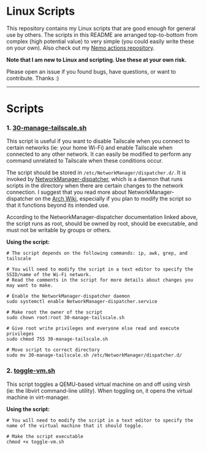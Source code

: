 # Linux Scripts

This repository contains my Linux scripts that are good enough for general use by others. The scripts in this README are arranged top-to-bottom from complex (high potential value) to very simple (you could easily write these on your own). Also check out my [Nemo actions repository](https://github.com/KobeW50/nemo-actions).

**Note that I am new to Linux and scripting. Use these at your own risk.**

Please open an issue if you found bugs, have questions, or want to contribute. Thanks :)
___

# Scripts

### 1. [30-manage-tailscale.sh](/30-manage-tailscale.sh)

This script is useful if you want to disable Tailscale when you connect to certain networks (ie: your home Wi-Fi) and enable Tailscale when connected to any other network. It can easily be modified to perform any command unrelated to Tailscale when these conditions occur.

The script should be stored in `/etc/NetworkManager/dispatcher.d/`. It is invoked by [NetworkManager-dispatcher](https://networkmanager.dev/docs/api/latest/NetworkManager-dispatcher.html), which is a daemon that runs scripts in the directory when there are certain changes to the network connection. I suggest that you read more about NetworkManager-dispatcher on the [Arch Wiki](https://wiki.archlinux.org/title/NetworkManager#Network_services_with_NetworkManager_dispatcher), especially if you plan to modify the script so that it functions beyond its intended use.

According to the NetworkManager-dispatcher documentation linked above, the script runs as root, should be owned by root, should be executable, and must not be writable by groups or others.

**Using the script:**
``` shell
# The script depends on the following commands: ip, awk, grep, and tailscale

# You will need to modify the script in a text editor to specify the SSID/name of the Wi-Fi network.
# Read the comments in the script for more details about changes you may want to make.

# Enable the NetworkManager-dispatcher daemon
sudo systemctl enable NetworkManager-dispatcher.service

# Make root the owner of the script
sudo chown root:root 30-manage-tailscale.sh

# Give root write privileges and everyone else read and execute privileges
sudo chmod 755 30-manage-tailscale.sh

# Move script to correct directory
sudo mv 30-manage-tailscale.sh /etc/NetworkManager/dispatcher.d/
```


### 2. [toggle-vm.sh](/toggle-vm.sh)

This script toggles a QEMU-based virtual machine on and off using virsh (ie: the libvirt command-line utility). When toggling on, it opens the virtual machine in virt-manager.

**Using the script:**
``` shell
# You will need to modify the script in a text editor to specify the name of the virtual machine that it should toggle.

# Make the script executable
chmod +x toggle-vm.sh
```
